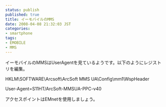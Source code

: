 ```yaml
---
status: publish
published: true
title: イーモバイルのMMS
date: 2008-04-08 21:32:03 JST
categories:
- smartphone
tags:
- EMOBILE
- MMS
---
```

イーモバイルのMMSはUserAgentを見ているようです。以下のようにレジストリを編集。

HKLM\SOFTWARE\Arcsoft\ArcSoft MMS UA\Config\mm1\WspHeader

User-Agent=S11HT/ArcSoft-MMSUA-PPC-v40

アクセスポイントはEMnetを使用しましょう。
